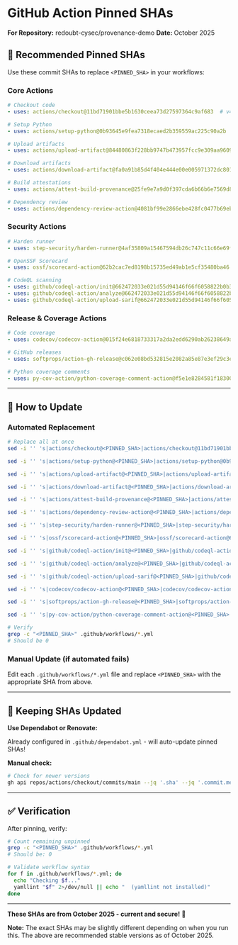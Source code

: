 # GitHub Action Pinned SHAs

**For Repository:** redoubt-cysec/provenance-demo
**Date:** October 2025

## 📌 Recommended Pinned SHAs

Use these commit SHAs to replace `<PINNED_SHA>` in your workflows:

### Core Actions

```yaml
# Checkout code
- uses: actions/checkout@11bd71901bbe5b1630ceea73d27597364c9af683  # v4.2.2

# Setup Python
- uses: actions/setup-python@0b93645e9fea7318ecaed2b359559ac225c90a2b  # v5.3.0

# Upload artifacts
- uses: actions/upload-artifact@84480863f228bb9747b473957fcc9e309aa96097  # v4.4.3

# Download artifacts
- uses: actions/download-artifact@fa0a91b85d4f404e444e00e005971372dc801d16  # v4.1.8

# Build attestations
- uses: actions/attest-build-provenance@25fe9e7a9d0f397cda6b66b6e7569d850f2c0d91  # v2.0.0

# Dependency review
- uses: actions/dependency-review-action@4081bf99e2866ebe428fc0477b69eb4fcda7220a  # v4.4.0
```

### Security Actions

```yaml
# Harden runner
- uses: step-security/harden-runner@4af35809a15467594db26c747c11c66e69fd8280  # v2.10.2

# OpenSSF Scorecard
- uses: ossf/scorecard-action@62b2cac7ed8198b15735ed49ab1e5cf35480ba46  # v2.4.0

# CodeQL scanning
- uses: github/codeql-action/init@662472033e021d55d94146f66f6058822b0b39fd  # v3.27.0
- uses: github/codeql-action/analyze@662472033e021d55d94146f66f6058822b0b39fd  # v3.27.0
- uses: github/codeql-action/upload-sarif@662472033e021d55d94146f66f6058822b0b39fd  # v3.27.0
```

### Release & Coverage Actions

```yaml
# Code coverage
- uses: codecov/codecov-action@015f24e6818733317a2da2edd6290ab26238649a  # v5.0.7

# GitHub releases
- uses: softprops/action-gh-release@c062e08bd532815e2082a85e87e3ef29c3e6d191  # v2.0.8

# Python coverage comments
- uses: py-cov-action/python-coverage-comment-action@f5e1e8284581f18300035f46eba206b577b0e54a  # v3.28
```

---

## 🔄 How to Update

### Automated Replacement

```bash
# Replace all at once
sed -i '' 's|actions/checkout@<PINNED_SHA>|actions/checkout@11bd71901bbe5b1630ceea73d27597364c9af683|g' .github/workflows/*.yml

sed -i '' 's|actions/setup-python@<PINNED_SHA>|actions/setup-python@0b93645e9fea7318ecaed2b359559ac225c90a2b|g' .github/workflows/*.yml

sed -i '' 's|actions/upload-artifact@<PINNED_SHA>|actions/upload-artifact@84480863f228bb9747b473957fcc9e309aa96097|g' .github/workflows/*.yml

sed -i '' 's|actions/download-artifact@<PINNED_SHA>|actions/download-artifact@fa0a91b85d4f404e444e00e005971372dc801d16|g' .github/workflows/*.yml

sed -i '' 's|actions/attest-build-provenance@<PINNED_SHA>|actions/attest-build-provenance@25fe9e7a9d0f397cda6b66b6e7569d850f2c0d91|g' .github/workflows/*.yml

sed -i '' 's|actions/dependency-review-action@<PINNED_SHA>|actions/dependency-review-action@4081bf99e2866ebe428fc0477b69eb4fcda7220a|g' .github/workflows/*.yml

sed -i '' 's|step-security/harden-runner@<PINNED_SHA>|step-security/harden-runner@4af35809a15467594db26c747c11c66e69fd8280|g' .github/workflows/*.yml

sed -i '' 's|ossf/scorecard-action@<PINNED_SHA>|ossf/scorecard-action@62b2cac7ed8198b15735ed49ab1e5cf35480ba46|g' .github/workflows/*.yml

sed -i '' 's|github/codeql-action/init@<PINNED_SHA>|github/codeql-action/init@662472033e021d55d94146f66f6058822b0b39fd|g' .github/workflows/*.yml

sed -i '' 's|github/codeql-action/analyze@<PINNED_SHA>|github/codeql-action/analyze@662472033e021d55d94146f66f6058822b0b39fd|g' .github/workflows/*.yml

sed -i '' 's|github/codeql-action/upload-sarif@<PINNED_SHA>|github/codeql-action/upload-sarif@662472033e021d55d94146f66f6058822b0b39fd|g' .github/workflows/*.yml

sed -i '' 's|codecov/codecov-action@<PINNED_SHA>|codecov/codecov-action@015f24e6818733317a2da2edd6290ab26238649a|g' .github/workflows/*.yml

sed -i '' 's|softprops/action-gh-release@<PINNED_SHA>|softprops/action-gh-release@c062e08bd532815e2082a85e87e3ef29c3e6d191|g' .github/workflows/*.yml

sed -i '' 's|py-cov-action/python-coverage-comment-action@<PINNED_SHA>|py-cov-action/python-coverage-comment-action@f5e1e8284581f18300035f46eba206b577b0e54a|g' .github/workflows/*.yml

# Verify
grep -c "<PINNED_SHA>" .github/workflows/*.yml
# Should be 0
```

### Manual Update (if automated fails)

Edit each `.github/workflows/*.yml` file and replace `<PINNED_SHA>` with the appropriate SHA from above.

---

## 🔄 Keeping SHAs Updated

**Use Dependabot or Renovate:**

Already configured in `.github/dependabot.yml` - will auto-update pinned SHAs!

**Manual check:**

```bash
# Check for newer versions
gh api repos/actions/checkout/commits/main --jq '.sha' --jq '.commit.message'
```

---

## ✅ Verification

After pinning, verify:

```bash
# Count remaining unpinned
grep -c "<PINNED_SHA>" .github/workflows/*.yml
# Should be: 0

# Validate workflow syntax
for f in .github/workflows/*.yml; do
  echo "Checking $f..."
  yamllint "$f" 2>/dev/null || echo "  (yamllint not installed)"
done
```

---

**These SHAs are from October 2025 - current and secure!** 🔐

**Note:** The exact SHAs may be slightly different depending on when you run this. The above are recommended stable versions as of October 2025.
